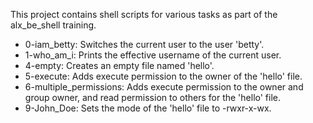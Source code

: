 This project contains shell scripts for various tasks as part of the alx_be_shell training.


- 0-iam_betty: Switches the current user to the user 'betty'.
- 1-who_am_i: Prints the effective username of the current user.
- 4-empty: Creates an empty file named 'hello'.
- 5-execute: Adds execute permission to the owner of the 'hello' file.
- 6-multiple_permissions: Adds execute permission to the owner and group owner, and read permission to others for the 'hello' file.
- 9-John_Doe: Sets the mode of the 'hello' file to -rwxr-x-wx.
